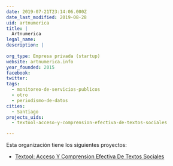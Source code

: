```yaml
---
date: 2019-07-21T23:14:06.000Z
date_last_modified: 2019-08-28
uid: artnumerica
title: |
  Artnumerica
legal_name: 
description: |
  
org_type: Empresa privada (startup)
website: artnumerica.info
year_founded: 2015
facebook: 
twitter: 
tags:
  - monitoreo-de-servicios-publicos
  - otro
  - periodismo-de-datos
cities: 
  - Santiago
projects_uids:
  - textool-acceso-y-comprension-efectiva-de-textos-sociales

---
```


Esta organización tiene los siguientes proyectos:

- [Textool: Acceso Y Comprension Efectiva De Textos Sociales](/proyectos/textool-acceso-y-comprension-efectiva-de-textos-sociales)
